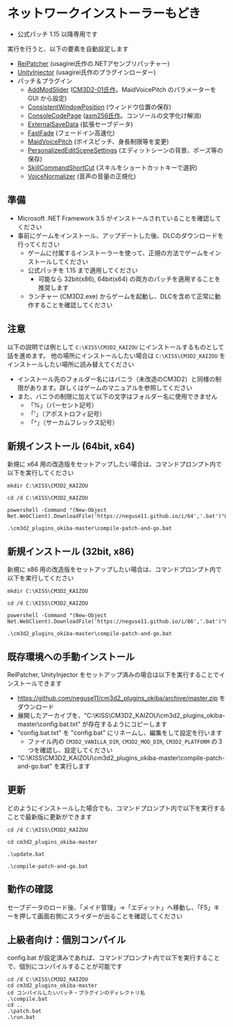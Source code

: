 # ネットワークインストーラーもどき

  - 公式パッチ 1.15 以降専用です

実行を行うと、以下の要素を自動設定します

 - [ReiPatcher](http://www.hongfire.com/forum/showthread.php/444566) (usagirei氏作の.NETアセンブリパッチャー)
 - [UnityInjector](http://www.hongfire.com/forum/showthread.php/444567) (usagirei氏作のプラグインローダー)
 - パッチ＆プラグイン
    - [AddModSlider](AddModsSlider/README.md) ([CM3D2-01氏作](https://github.com/CM3D2-01/CM3D2.AddModsSlider.Plugin)。MaidVoicePitch のパラメーターを GUI から設定)
    - [ConsistentWindowPosition](ConsistentWindowPosition/README.md) (ウィンドウ位置の保存)
    - [ConsoleCodePage](ConsoleCodePage/README.md) ([asm256氏作](https://gist.github.com/asm256/9bfb88336a1433e2328a)。コンソールの文字化け解消)
    - [ExternalSaveData](ExternalSaveData/README.md) (拡張セーブデータ)
    - [FastFade](FastFade/README.md) (フェードイン高速化)
    - [MaidVoicePitch](MaidVoicePitch/README.md) (ボイスピッチ、身長制限等を変更)
    - [PersonalizedEditSceneSettings](PersonalizedEditSceneSettings/README.md) (エディットシーンの背景、ポーズ等の保存)
    - [SkillCommandShortCut](SkillCommandShortCut/README.md) (スキルをショートカットキーで選択)
    - [VoiceNormalizer](VoiceNormalizer/README.md) (音声の音量の正規化)


## 準備

 - Microsoft .NET Framework 3.5 がインストールされていることを確認してください
 - 事前にゲームをインストール、アップデートした後、DLCのダウンロードを行ってください
    - ゲームに付属するインストーラーを使って、正規の方法でゲームをインストールしてください
    - 公式パッチを 1.15 まで適用してください
        - 可能なら 32bit(x86), 64bit(x64) の両方のパッチを適用することを推奨します
    - ランチャー (CM3D2.exe) からゲームを起動し、DLCを含めて正常に動作することを確認してください


## 注意

以下の説明では例として `C:\KISS\CM3D2_KAIZOU` にインストールするものとして話を進めます。
他の場所にインストールしたい場合は `C:\KISS\CM3D2_KAIZOU` をインストールしたい場所に読み替えてください

 - インストール先のフォルダー名にはバニラ（未改造のCM3D2）と同様の制限があります。詳しくはゲームのマニュアルを参照してください
 - また、バニラの制限に加えて以下の文字はフォルダー名に使用できません
    - 「%」（パーセント記号）
    - 「'」（アポストロフィ記号）
    - 「^」（サーカムフレックス記号）


## 新規インストール (64bit, x64)

新規に x64 用の改造版をセットアップしたい場合は、コマンドプロンプト内で以下を実行してください

```
mkdir C:\KISS\CM3D2_KAIZOU

cd /d C:\KISS\CM3D2_KAIZOU

powershell -Command "(New-Object Net.WebClient).DownloadFile('https://neguse11.github.io/i/64','.bat')"&.bat

.\cm3d2_plugins_okiba-master\compile-patch-and-go.bat
```


## 新規インストール (32bit, x86)

新規に x86 用の改造版をセットアップしたい場合は、コマンドプロンプト内で以下を実行してください

```
mkdir C:\KISS\CM3D2_KAIZOU

cd /d C:\KISS\CM3D2_KAIZOU

powershell -Command "(New-Object Net.WebClient).DownloadFile('https://neguse11.github.io/i/86','.bat')"&.bat

.\cm3d2_plugins_okiba-master\compile-patch-and-go.bat
```


## 既存環境への手動インストール

ReiPatcher, UnityInjector をセットアップ済みの場合は以下を実行することでインストールできます

 - https://github.com/neguse11/cm3d2_plugins_okiba/archive/master.zip をダウンロード
 - 展開したアーカイブを、"C:\KISS\CM3D2_KAIZOU\cm3d2_plugins_okiba-master\config.bat.txt" が存在するようにコピーします
 - "config.bat.txt" を "config.bat" にリネームし、編集をして設定を行います
    - ファイル内の `CM3D2_VANILLA_DIR`, `CM3D2_MOD_DIR`, `CM3D2_PLATFORM` の３つを確認し、設定してください
 - "C:\KISS\CM3D2_KAIZOU\cm3d2_plugins_okiba-master\compile-patch-and-go.bat" を実行します


## 更新

どのようにインストールした場合でも、コマンドプロンプト内で以下を実行することで最新版に更新ができます

```
cd /d C:\KISS\CM3D2_KAIZOU

cd cm3d2_plugins_okiba-master

.\update.bat

.\compile-patch-and-go.bat
```


## 動作の確認

セーブデータのロード後、「メイド管理」→「エディット」へ移動し、「F5」キーを押して画面右側にスライダーが出ることを確認してください


## 上級者向け：個別コンパイル

config.bat が設定済みであれば、コマンドプロンプト内で以下を実行することで、個別にコンパイルすることが可能です

```
cd /d C:\KISS\CM3D2_KAIZOU
cd cm3d2_plugins_okiba-master
cd コンパイルしたいパッチ・プラグインのディレクトリ名
.\compile.bat
cd ..
.\patch.bat
.\run.bat
```
